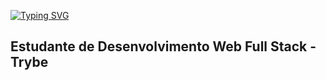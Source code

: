 <a href="https://git.io/typing-svg"><img src="https://readme-typing-svg.demolab.com?font=Fira+Code&pause=1000&color=430000&background=06060600&center=verdadeiro&vCenter=falso&repeat=verdadeiro&width=435&lines=Ol%C3%A1+!!+Eu+sou+Rafael+Aguiar...;Estudante+de+desenvolvimento+web;Seja+Bem+vindo+ao+meu+perfil" alt="Typing SVG" /></a>

## Estudante de Desenvolvimento Web Full Stack - Trybe 


